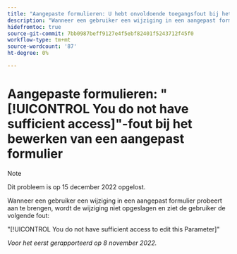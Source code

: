 ```yaml
---
title: "Aangepaste formulieren: U hebt onvoldoende toegangsfout bij het bewerken van een aangepast formulier."
description: "Wanneer een gebruiker een wijziging in een aangepast formulier probeert aan te brengen, wordt de wijziging niet opgeslagen en ziet de gebruiker de fout: U hebt onvoldoende toegang om deze parameter te bewerken."
hidefromtoc: true
source-git-commit: 7bb0987beff9127e4f5ebf82401f5243712f45f0
workflow-type: tm+mt
source-wordcount: '87'
ht-degree: 0%

---
```



# Aangepaste formulieren: &quot;[!UICONTROL You do not have sufficient access]&quot;-fout bij het bewerken van een aangepast formulier

>[!NOTE]
>
>Dit probleem is op 15 december 2022 opgelost.

Wanneer een gebruiker een wijziging in een aangepast formulier probeert aan te brengen, wordt de wijziging niet opgeslagen en ziet de gebruiker de volgende fout:

&quot;[!UICONTROL You do not have sufficient access to edit this Parameter]&quot;

_Voor het eerst gerapporteerd op 8 november 2022._

